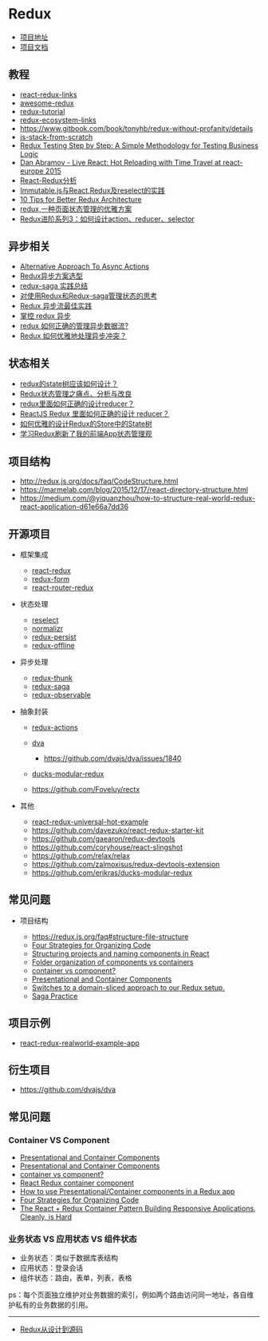 Redux
========

- [项目地址](https://github.com/reactjs/redux)
- [项目文档](https://redux.js.org/)

## 教程

- [react-redux-links](https://github.com/markerikson/react-redux-links)
- [awesome-redux](https://github.com/xgrommx/)
- [redux-tutorial](https://github.com/happypoulp/redux-tutorial)
- [redux-ecosystem-links](https://github.com/markerikson/)
- https://www.gitbook.com/book/tonyhb/redux-without-profanity/details
- [js-stack-from-scratch](https://github.com/verekia/js-stack-from-scratch)
- [Redux Testing Step by Step: A Simple Methodology for Testing Business Logic](https://hackernoon.com/redux-testing-step-by-step-a-simple-methodology-for-testing-business-logic-8901670756ce)
- [Dan Abramov - Live React: Hot Reloading with Time Travel at react-europe 2015](https://www.youtube.com/watch?v=xsSnOQynTHs)
- [React-Redux分析](http://blog.codingplayboy.com/2017/09/25/react-redux/)
- [Immutable.js与React,Redux及reselect的实践](http://blog.codingplayboy.com/2017/09/14/immutable-react-redux/)
- [10 Tips for Better Redux Architecture](https://medium.com/javascript-scene/10-tips-for-better-redux-architecture-69250425af44)
- [redux,一种页面状态管理的优雅方案](https://foio.github.io/redux-state-manage/)
- [Redux进阶系列3：如何设计action、reducer、selector](http://www.jianshu.com/p/7de6ccb7b76d)

## 异步相关

- [Alternative Approach To Async Actions ](https://github.com/reactjs/redux/issues/1182)
- [Redux异步方案选型](https://zhuanlan.zhihu.com/p/24337401)
- [redux-saga 实践总结](https://zhuanlan.zhihu.com/p/23012870)
- [对使用Redux和Redux-saga管理状态的思考](https://zhuanlan.zhihu.com/p/30034732)
- [Redux 异步流最佳实践](https://zhuanlan.zhihu.com/p/30735826)
- [掌控 redux 异步](https://zhuanlan.zhihu.com/p/21398212)
- [redux 如何正确的管理异步数据流?](https://www.zhihu.com/question/39456161)
- [Redux 如何优雅地处理异步冲突？](https://www.zhihu.com/question/51944726)

## 状态相关

- [redux的state树应该如何设计？](https://www.zhihu.com/question/50888321)
- [Redux状态管理之痛点、分析与改良](https://segmentfault.com/a/1190000009540007s)
- [redux里面如何正确的设计reducer？](https://cnodejs.org/topic/5718a0c23bf746cd50352ba4)
- [ReactJS Redux 里面如何正确的设计 reducer？](https://ruby-china.org/topics/29810)
- [如何优雅的设计Redux的Store中的State树](http://www.cnblogs.com/geoffgu/p/6273956.html)
- [学习Redux刷新了我的前端App状态管理观](https://segmentfault.com/a/1190000007397551)

## 项目结构
- http://redux.js.org/docs/faq/CodeStructure.html
- https://marmelab.com/blog/2015/12/17/react-directory-structure.html
- https://medium.com/@yiquanzhou/how-to-structure-real-world-redux-react-application-d61e66a7dd36

## 开源项目

- 框架集成

    - [react-redux](https://github.com/reactjs/react-redux)
    - [redux-form](https://github.com/erikras/redux-form)
    - [react-router-redux](https://github.com/reactjs/react-router-redux)

- 状态处理

    - [reselect](https://github.com/reactjs/reselect)
    - [normalizr](https://github.com/paularmstrong/normalizr)
    - [redux-persist](https://github.com/rt2zz/redux-persist)
    - [redux-offline](https://github.com/redux-offline/redux-offline)

- 异步处理

    - [redux-thunk](https://github.com/gaearon/redux-thunk)
    - [redux-saga](https://github.com/redux-saga/redux-saga)
    - [redux-observable](https://github.com/redux-observable/redux-observable)

- 抽象封装

    - [redux-actions](https://github.com/reduxactions/redux-actions)
    - [dva](https://github.com/dvajs/dva)

        - https://github.com/dvajs/dva/issues/1840

    - [ducks-modular-redux](https://github.com/erikras/ducks-modular-redux)
    - https://github.com/Foveluy/rectx

- 其他

    - [react-redux-universal-hot-example](https://github.com/erikras/react-redux-universal-hot-example)
    - https://github.com/davezuko/react-redux-starter-kit
    - https://github.com/gaearon/redux-devtools
    - https://github.com/coryhouse/react-slingshot
    - https://github.com/relax/relax
    - https://github.com/zalmoxisus/redux-devtools-extension
    - https://github.com/erikras/ducks-modular-redux

## 常见问题

- 项目结构

    - https://redux.js.org/faq#structure-file-structure
    - [Four Strategies for Organizing Code](https://medium.com/@msandin/strategies-for-organizing-code-2c9d690b6f33)
    - [Structuring projects and naming components in React](https://hackernoon.com/structuring-projects-and-naming-components-in-react-1261b6e18d76)
    - [Folder organization of components vs containers](https://github.com/reduxjs/redux/issues/1618)
    - [container vs component? ](https://github.com/reduxjs/redux/issues/756)
    - [Presentational and Container Components](https://medium.com/@dan_abramov/smart-and-dumb-components-7ca2f9a7c7d0)
    - [Switches to a domain-sliced approach to our Redux setup.](https://github.com/infinitered/ignite/pull/356)
    - [Saga Practice](https://github.com/infinitered/ignite/issues/158)

## 项目示例

- [react-redux-realworld-example-app](https://github.com/gothinkster/react-redux-realworld-example-app)

## 衍生项目

- https://github.com/dvajs/dva

## 常见问题
### Container VS Component

- [Presentational and Container Components](https://medium.com/@dan_abramov/smart-and-dumb-components-7ca2f9a7c7d0)
- [Presentational and Container Components](https://redux.js.org/docs/basics/UsageWithReact.html#presentational-and-container-components)
- [container vs component?](https://github.com/reactjs/redux/issues/756)
- [React Redux container component](https://stackoverflow.com/questions/42290287/react-redux-container-component)
- [How to use Presentational/Container components in a Redux app](https://github.com/reactjs/redux/issues/756)
- [Four Strategies for Organizing Code](https://github.com/reactjs/redux/issues/419)
- [The React + Redux Container Pattern Building Responsive Applications, Cleanly, is Hard](http://www.thegreatcodeadventure.com/the-react-plus-redux-container-pattern/)


### 业务状态 VS 应用状态 VS 组件状态

- 业务状态：类似于数据库表结构
- 应用状态：登录会话
- 组件状态：路由，表单，列表，表格

ps：每个页面独立维护对业务数据的索引，例如两个路由访问同一地址，各自维护私有的业务数据的引用。

---

- [Redux从设计到源码](https://www.jianshu.com/p/2f67fa85dd84)
